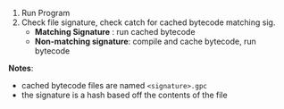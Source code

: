 1. Run Program
2. Check file signature, check catch for cached bytecode matching sig. 
    - **Matching Signature**
    : run cached bytecode 
    - **Non-matching signature**: compile and cache bytecode, run bytecode

**Notes**:
- cached bytecode files are named `<signature>.gpc`
- the signature is a hash based off the contents of the file